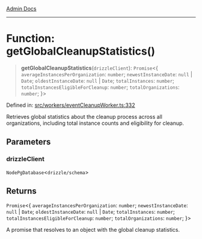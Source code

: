 [Admin Docs](/)

***

# Function: getGlobalCleanupStatistics()

> **getGlobalCleanupStatistics**(`drizzleClient`): `Promise`\<\{ `averageInstancesPerOrganization`: `number`; `newestInstanceDate`: `null` \| `Date`; `oldestInstanceDate`: `null` \| `Date`; `totalInstances`: `number`; `totalInstancesEligibleForCleanup`: `number`; `totalOrganizations`: `number`; \}\>

Defined in: [src/workers/eventCleanupWorker.ts:332](https://github.com/Sourya07/talawa-api/blob/583d62db9438de398bb9012a4a2617e2cb268b08/src/workers/eventCleanupWorker.ts#L332)

Retrieves global statistics about the cleanup process across all organizations,
including total instance counts and eligibility for cleanup.

## Parameters

### drizzleClient

`NodePgDatabase`\<``drizzle/schema``\>

## Returns

`Promise`\<\{ `averageInstancesPerOrganization`: `number`; `newestInstanceDate`: `null` \| `Date`; `oldestInstanceDate`: `null` \| `Date`; `totalInstances`: `number`; `totalInstancesEligibleForCleanup`: `number`; `totalOrganizations`: `number`; \}\>

A promise that resolves to an object with the global cleanup statistics.
